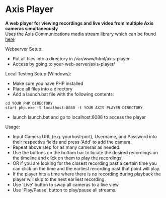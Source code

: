 # Axis Player  
**A web player for viewing recordings and live video from multiple Axis cameras simultaneously**  
Uses the Axis Communications media stream library which can be found [here](https://github.com/AxisCommunications/media-stream-library-js)
  
Webserver Setup:  
- Put all files into a directory in /var/www/html/axis-player
- Access by going to your-web-server/axis-player/
   
Local Testing Setup (Windows):
- Make sure you have PHP installed
- Place all files into a directory
- Add a launch.bat file with the following contents:
```
cd YOUR PHP DIRECTORY
start php.exe -S localhost:8088 -t YOUR AXIS PLAYER DIRECTORY
```
- launch launch.bat and go to localhost:8088 to access the player

Usage:  
- Input Camera URL (e.g. yourhost:port), Username, and Password into their respective fields and press 'Add' to add the camera.
- Repeat above step for as many cameras as needed.
- Use the buttons on the bottom bar to locate the desired recordings on the timeline and click on them to play the recordings.
- OR if you are looking for the closest recording past a certain time you can click on the time and the earliest recording past that point will play.
- If the player hits a time where there is no recording during playback the player will skip to the next earliest recording.
- Use 'Live' button to swap all cameras to a live view.
- Use 'Play/Pause' button to play/pause all streams.
